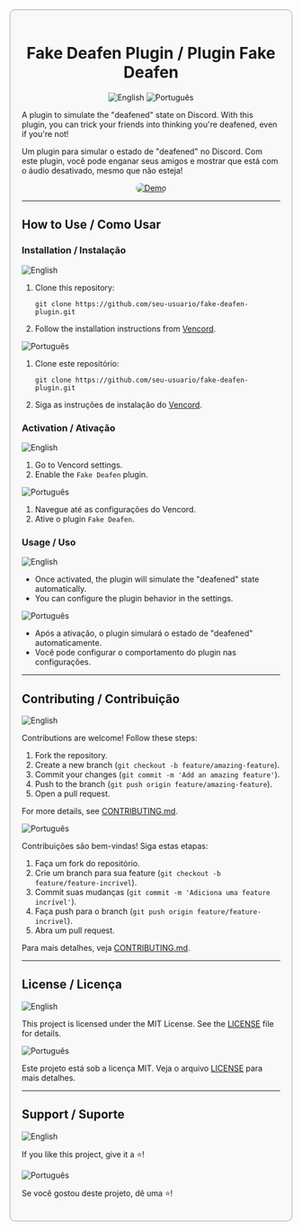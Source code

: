 <div style="border: 2px solid #ccc; padding: 20px; border-radius: 10px; background-color: #f9f9f9;">
  <h1 style="text-align: center;">Fake Deafen Plugin / Plugin Fake Deafen</h1>

  <p style="text-align: center;">
    <img src="https://img.shields.io/badge/English-🇺🇸-blue" alt="English">
    <img src="https://img.shields.io/badge/Português-🇧🇷-green" alt="Português">
  </p>

  <p>
    A plugin to simulate the "deafened" state on Discord. With this plugin, you can trick your friends into thinking you're deafened, even if you're not!
  </p>

  <p>
    Um plugin para simular o estado de "deafened" no Discord. Com este plugin, você pode enganar seus amigos e mostrar que está com o áudio desativado, mesmo que não esteja!
  </p>

  <p style="text-align: center;">
    <a href="https://github.com/user-attachments/assets/0ae6f668-94d2-45d4-a802-af94ebeaeefd" target="_blank">
  <img src="https://github.com/user-attachments/assets/0ae6f668-94d2-45d4-a802-af94ebeaeefd" alt="Demo" style="border-radius: 10px;">
</a>
  </p>

  <hr>

  <h2>How to Use / Como Usar</h2>

  <h3>Installation / Instalação</h3>
  <p>
    <img src="https://img.shields.io/badge/English-🇺🇸-blue" alt="English">
  </p>
  <ol>
    <li>Clone this repository:
      <pre><code>git clone https://github.com/seu-usuario/fake-deafen-plugin.git</code></pre>
    </li>
    <li>Follow the installation instructions from <a href="https://github.com/Vendicated/Vencord">Vencord</a>.</li>
  </ol>

  <p>
    <img src="https://img.shields.io/badge/Português-🇧🇷-green" alt="Português">
  </p>
  <ol>
    <li>Clone este repositório:
      <pre><code>git clone https://github.com/seu-usuario/fake-deafen-plugin.git</code></pre>
    </li>
    <li>Siga as instruções de instalação do <a href="https://github.com/Vendicated/Vencord">Vencord</a>.</li>
  </ol>

  <h3>Activation / Ativação</h3>
  <p>
    <img src="https://img.shields.io/badge/English-🇺🇸-blue" alt="English">
  </p>
  <ol>
    <li>Go to Vencord settings.</li>
    <li>Enable the <code>Fake Deafen</code> plugin.</li>
  </ol>

  <p>
    <img src="https://img.shields.io/badge/Português-🇧🇷-green" alt="Português">
  </p>
  <ol>
    <li>Navegue até as configurações do Vencord.</li>
    <li>Ative o plugin <code>Fake Deafen</code>.</li>
  </ol>

  <h3>Usage / Uso</h3>
  <p>
    <img src="https://img.shields.io/badge/English-🇺🇸-blue" alt="English">
  </p>
  <ul>
    <li>Once activated, the plugin will simulate the "deafened" state automatically.</li>
    <li>You can configure the plugin behavior in the settings.</li>
  </ul>

  <p>
    <img src="https://img.shields.io/badge/Português-🇧🇷-green" alt="Português">
  </p>
  <ul>
    <li>Após a ativação, o plugin simulará o estado de "deafened" automaticamente.</li>
    <li>Você pode configurar o comportamento do plugin nas configurações.</li>
  </ul>

  <hr>

  <h2>Contributing / Contribuição</h2>
  <p>
    <img src="https://img.shields.io/badge/English-🇺🇸-blue" alt="English">
  </p>
  <p>Contributions are welcome! Follow these steps:</p>
  <ol>
    <li>Fork the repository.</li>
    <li>Create a new branch (<code>git checkout -b feature/amazing-feature</code>).</li>
    <li>Commit your changes (<code>git commit -m 'Add an amazing feature'</code>).</li>
    <li>Push to the branch (<code>git push origin feature/amazing-feature</code>).</li>
    <li>Open a pull request.</li>
  </ol>
  <p>For more details, see <a href="CONTRIBUTING.md">CONTRIBUTING.md</a>.</p>

  <p>
    <img src="https://img.shields.io/badge/Português-🇧🇷-green" alt="Português">
  </p>
  <p>Contribuições são bem-vindas! Siga estas etapas:</p>
  <ol>
    <li>Faça um fork do repositório.</li>
    <li>Crie um branch para sua feature (<code>git checkout -b feature/feature-incrivel</code>).</li>
    <li>Commit suas mudanças (<code>git commit -m 'Adiciona uma feature incrível'</code>).</li>
    <li>Faça push para o branch (<code>git push origin feature/feature-incrivel</code>).</li>
    <li>Abra um pull request.</li>
  </ol>
  <p>Para mais detalhes, veja <a href="CONTRIBUTING.md">CONTRIBUTING.md</a>.</p>

  <hr>

  <h2>License / Licença</h2>
  <p>
    <img src="https://img.shields.io/badge/English-🇺🇸-blue" alt="English">
  </p>
  <p>This project is licensed under the MIT License. See the <a href="LICENSE">LICENSE</a> file for details.</p>

  <p>
    <img src="https://img.shields.io/badge/Português-🇧🇷-green" alt="Português">
  </p>
  <p>Este projeto está sob a licença MIT. Veja o arquivo <a href="LICENSE">LICENSE</a> para mais detalhes.</p>

  <hr>

  <h2>Support / Suporte</h2>
  <p>
    <img src="https://img.shields.io/badge/English-🇺🇸-blue" alt="English">
  </p>
  <p>If you like this project, give it a ⭐️!</p>

  <p>
    <img src="https://img.shields.io/badge/Português-🇧🇷-green" alt="Português">
  </p>
  <p>Se você gostou deste projeto, dê uma ⭐️!</p>
</div>
